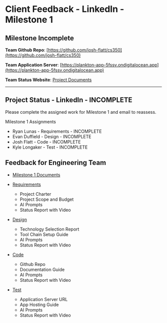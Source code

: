 # Client Feedback - LinkedIn - Milestone 1

## Milestone Incomplete

**Team Github Repo**:  [https://github.com/josh-flatt/cs350](https://github.com/josh-flatt/cs350)

**Team Application Server**:  [https://plankton-app-5fssv.ondigitalocean.app](https://plankton-app-5fssv.ondigitalocean.app)

**Team Status Website**:  [Project Documents](https://github.com/josh-flatt/cs350/Documents)

---

## Project Status - LinkedIn - INCOMPLETE

Please complete the assigned work for Milestone 1 and email to reassess.

Milestone 1 Assignments

- Ryan Lunas    - Requirements  - INCOMPLETE
- Evan Duffield - Design        - INCOMPLETE
- Josh Flatt    - Code          - INCOMPLETE
- Kyle Longaker - Test          - INCOMPLETE

## Feedback for Engineering Team

* [Milestone 1 Documents](https://github.com/josh-flatt/cs350/tree/main/Documents/Milestone-1)

* [Requirements](https://github.com/josh-flatt/cs350/tree/main/Documents/Milestone-1/Requirements)
    * Project Charter
    * Project Scope and Budget
    * AI Prompts
    * Status Report with Video

* [Design](https://github.com/josh-flatt/cs350/tree/main/Documents/Milestone-1/Design) 
    * Technology Selection Report
    * Tool Chain Setup Guide
    * AI Prompts
    * Status Report with Video

* [Code](https://github.com/josh-flatt/cs350/tree/main/Documents/Milestone-1/Code)
    * Github Repo
    * Documentation Guide
    * AI Prompts
    * Status Report with Video

* [Test](https://github.com/josh-flatt/cs350/tree/main/Documents/Milestone-1/Test)
    * Application Server URL
    * App Hosting Guide
    * AI Prompts
    * Status Report with Video

